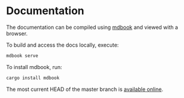 # Documentation

The documentation can be compiled using
[mdbook](https://github.com/rust-lang/mdBook) and viewed with a browser.

To build and access the docs locally, execute:

```bash
mdbook serve
```

To install mdbook, run:

```bash
cargo install mdbook
```

The most current HEAD of the master branch is [available
online](https://nrkernel.systems/book/).
